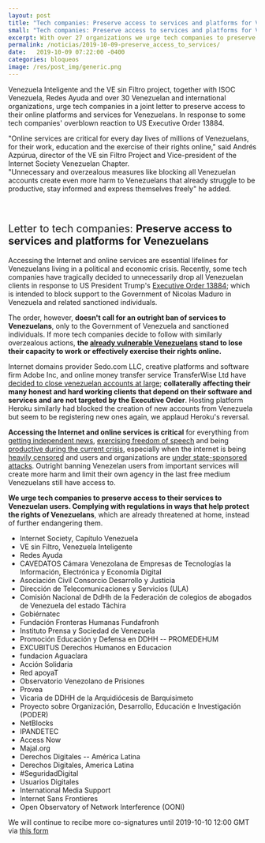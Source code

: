 ```yaml
---
layout: post
title: "Tech companies: Preserve access to services and platforms for Venezuelans"
small: "Tech companies: Preserve access to services and platforms for Venezuelans."
excerpt: With over 27 organizations we urge tech companies to preserve access to their online platforms and services for Venezuelans. In response to some tech companies' overblown reaction to US Executive Order 13884.
permalink: /noticias/2019-10-09-preserve_access_to_services/
date:   2019-10-09 07:22:00 -0400
categories: bloqueos
image: /res/post_img/generic.png
---
```


Venezuela Inteligente and the VE sin Filtro project, together with ISOC Venezuela, Redes Ayuda and over 30 Venezuelan and international organizations, urge tech companies in a joint letter to preserve access to their online platforms and services for Venezuelans. In response to some tech companies' overblown reaction to US Executive Order 13884.

"Online services are critical for every day lives of millions of Venezuelans, for their work, education and the exercise of their rights online," said Andrés Azpúrua, director of the VE sin Filtro Project and Vice-president of the Internet Society Venezuelan Chapter. <br>
"Unnecessary and overzealous measures like blocking all Venezuelan accounts create even more harm to Venezuelans that already struggle to be productive, stay informed and express themselves freely" he added.

<br>
<h2 style="font-weight: normal;"> Letter to tech companies: <b>Preserve access to services and platforms for Venezuelans</b></h2>


Accessing the Internet and online services are essential lifelines for
Venezuelans living in a political and economic crisis. Recently, some
tech companies have tragically decided to unnecessarily drop all
Venezuelan clients in response to US President Trump\'s [Executive
Order
13884](https://www.state.gov/venezuela-related-sanctions/);
which is intended to block support to the Government of Nicolas Maduro
in Venezuela and related sanctioned individuals.

The order, however, **doesn\'t call for an outright ban of services to
Venezuelans**, only to the Government of Venezuela and sanctioned
individuals. If more tech companies decide to follow with similarly
overzealous actions, **the [already vulnerable
Venezuelans](https://www.ohchr.org/en/NewsEvents/Pages/DisplayNews.aspx?NewsID=24788&LangID=E)
stand to lose their capacity to work or effectively exercise their
rights online.**

Internet domains provider Sedo.com LLC, creative platforms and software
firm Adobe Inc, and online money transfer service TransferWise Ltd have
[decided to close venezuelan accounts at
large](https://helpx.adobe.com/la/x-productkb/policy-pricing/executive-order-venezuela.html);
**collaterally** **affecting their many honest and hard working clients
that depend on their software and services and are not targeted by the
Executive Order**. Hosting platform Heroku similarly had blocked the
creation of new accounts from Venezuela but seem to be registering new
ones again, we applaud Heroku\'s reversal.

**Accessing the Internet and online services is critical** for
everything from [getting independent
news](https://time.com/5571504/venezuela-internet-press-freedom/),
[exercising freedom of
speech](https://freedomhouse.org/report/freedom-net/2018/venezuela)
and being [productive during the current
crisis](https://www.caracaschronicles.com/2019/04/14/electronic-nomads-the-life-of-a-venezuelan-freelancer/),
especially when the internet is being [heavily
censored](https://vesinfiltro.com/noticias/la_censura_no_se_detiene_por_visita_de_bachelet/)
and users and organizations are [under state-sponsored
attacks](https://vesinfiltro.com/noticias/Phishing_by_Venezuelan_government_targets_activists/).
Outright banning Venezelan users from important services will create
more harm and limit their own agency in the last free medium Venezuelans
still have access to.

**We urge tech companies to preserve access to their services to
Venezuelan users. Complying with regulations in ways that help protect
the rights of Venezuelans**, which are already threatened at home,
instead of further endangering them.

- Internet Society, Capítulo Venezuela
- VE sin Filtro, Venezuela Inteligente
- Redes Ayuda
- CAVEDATOS Cámara Venezolana de Empresas de Tecnologías la Información,
Electrónica y Economía Digital
- Asociación Civil Consorcio Desarrollo y Justicia
- Dirección de Telecomunicaciones y Servicios (ULA)
- Comisión Nacional de DdHh de la Federación de colegios de abogados de
Venezuela del estado Táchira
- Gobiérnatec
- Fundación Fronteras Humanas Fundafronh
- Instituto Prensa y Sociedad de Venezuela
- Promoción Educación y Defensa en DDHH -- PROMEDEHUM
- EXCUBITUS Derechos Humanos en Educacion
- fundacion Aguaclara
- Acción Solidaria
- Red apoyaT
- Observatorio Venezolano de Prisiones
- Provea
- Vicaria de DDHH de la Arquidiócesis de Barquisimeto
- Proyecto sobre Organización, Desarrollo, Educación e Investigación
(PODER)
- NetBlocks
- IPANDETEC
- Access Now
- Majal.org
- Derechos Digitales -- América Latina
- Derechos Digitales, America Latina
- \#SeguridadDigital
- Usuarios Digitales
- International Media Support
- Internet Sans Frontieres
- Open Observatory of Network Interference (OONI)

We will continue to recibe more co-signatures until 2019-10-10 12:00 GMT via [this form](https://docs.google.com/forms/d/e/1FAIpQLScOJC_hp9T1O-7HNi8es4flhkvfvzAP11TBhHHyNqE_JkO6UQ/viewform)
